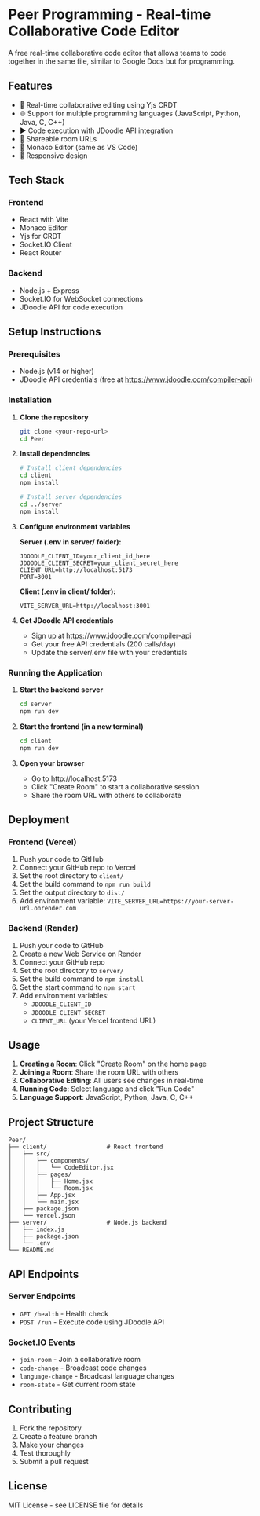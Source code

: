 # Peer Programming - Real-time Collaborative Code Editor

A free real-time collaborative code editor that allows teams to code together in the same file, similar to Google Docs but for programming.

## Features

- 🚀 Real-time collaborative editing using Yjs CRDT
- 🌐 Support for multiple programming languages (JavaScript, Python, Java, C, C++)
- ▶️ Code execution with JDoodle API integration
- 🔗 Shareable room URLs
- 🎨 Monaco Editor (same as VS Code)
- 📱 Responsive design

## Tech Stack

### Frontend
- React with Vite
- Monaco Editor
- Yjs for CRDT
- Socket.IO Client
- React Router

### Backend
- Node.js + Express
- Socket.IO for WebSocket connections
- JDoodle API for code execution

## Setup Instructions

### Prerequisites
- Node.js (v14 or higher)
- JDoodle API credentials (free at https://www.jdoodle.com/compiler-api)

### Installation

1. **Clone the repository**
   ```bash
   git clone <your-repo-url>
   cd Peer
   ```

2. **Install dependencies**
   ```bash
   # Install client dependencies
   cd client
   npm install

   # Install server dependencies
   cd ../server
   npm install
   ```

3. **Configure environment variables**
   
   **Server (.env in server/ folder):**
   ```env
   JDOODLE_CLIENT_ID=your_client_id_here
   JDOODLE_CLIENT_SECRET=your_client_secret_here
   CLIENT_URL=http://localhost:5173
   PORT=3001
   ```

   **Client (.env in client/ folder):**
   ```env
   VITE_SERVER_URL=http://localhost:3001
   ```

4. **Get JDoodle API credentials**
   - Sign up at https://www.jdoodle.com/compiler-api
   - Get your free API credentials (200 calls/day)
   - Update the server/.env file with your credentials

### Running the Application

1. **Start the backend server**
   ```bash
   cd server
   npm run dev
   ```

2. **Start the frontend (in a new terminal)**
   ```bash
   cd client
   npm run dev
   ```

3. **Open your browser**
   - Go to http://localhost:5173
   - Click "Create Room" to start a collaborative session
   - Share the room URL with others to collaborate

## Deployment

### Frontend (Vercel)
1. Push your code to GitHub
2. Connect your GitHub repo to Vercel
3. Set the root directory to `client/`
4. Set the build command to `npm run build`
5. Set the output directory to `dist/`
6. Add environment variable: `VITE_SERVER_URL=https://your-server-url.onrender.com`

### Backend (Render)
1. Push your code to GitHub
2. Create a new Web Service on Render
3. Connect your GitHub repo
4. Set the root directory to `server/`
5. Set the build command to `npm install`
6. Set the start command to `npm start`
7. Add environment variables:
   - `JDOODLE_CLIENT_ID`
   - `JDOODLE_CLIENT_SECRET`
   - `CLIENT_URL` (your Vercel frontend URL)

## Usage

1. **Creating a Room**: Click "Create Room" on the home page
2. **Joining a Room**: Share the room URL with others
3. **Collaborative Editing**: All users see changes in real-time
4. **Running Code**: Select language and click "Run Code"
5. **Language Support**: JavaScript, Python, Java, C, C++

## Project Structure

```
Peer/
├── client/                 # React frontend
│   ├── src/
│   │   ├── components/
│   │   │   └── CodeEditor.jsx
│   │   ├── pages/
│   │   │   ├── Home.jsx
│   │   │   └── Room.jsx
│   │   ├── App.jsx
│   │   └── main.jsx
│   ├── package.json
│   └── vercel.json
├── server/                 # Node.js backend
│   ├── index.js
│   ├── package.json
│   └── .env
└── README.md
```

## API Endpoints

### Server Endpoints
- `GET /health` - Health check
- `POST /run` - Execute code using JDoodle API

### Socket.IO Events
- `join-room` - Join a collaborative room
- `code-change` - Broadcast code changes
- `language-change` - Broadcast language changes
- `room-state` - Get current room state

## Contributing

1. Fork the repository
2. Create a feature branch
3. Make your changes
4. Test thoroughly
5. Submit a pull request

## License

MIT License - see LICENSE file for details